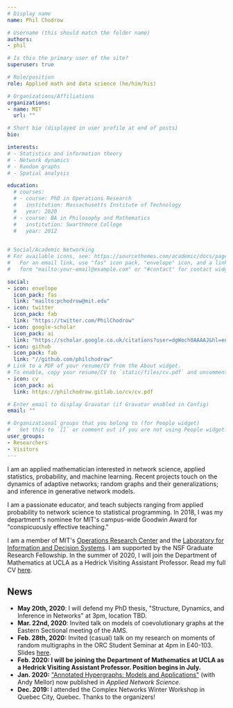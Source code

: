```yaml
---
# Display name
name: Phil Chodrow

# Username (this should match the folder name)
authors:
- phil

# Is this the primary user of the site?
superuser: true

# Role/position
role: Applied math and data science (he/him/his)

# Organizations/Affiliations
organizations:
- name: MIT
  url: ""

# Short bio (displayed in user profile at end of posts)
bio: 

interests:
# - Statistics and information theory
# - Network dynamics
# - Random graphs
# - Spatial analysis

education:
  # courses:
  # - course: PhD in Operations Research
  #   institution: Massachusetts Institute of Technology
  #   year: 2020
  # - course: BA in Philosophy and Mathematics
  #   institution: Swarthmore College
  #   year: 2012
  

# Social/Academic Networking
# For available icons, see: https://sourcethemes.com/academic/docs/page-builder/#icons
#   For an email link, use "fas" icon pack, "envelope" icon, and a link in the
#   form "mailto:your-email@example.com" or "#contact" for contact widget.

social:
- icon: envelope
  icon_pack: fas
  link: "mailto:pchodrow@mit.edu"
- icon: twitter
  icon_pack: fab
  link: "https://twitter.com/PhilChodrow"
- icon: google-scholar
  icon_pack: ai
  link: "https://scholar.google.co.uk/citations?user=dgWoch0AAAAJ&hl=en&oi=ao"
- icon: github
  icon_pack: fab
  link: "//github.com/philchodrow"
# Link to a PDF of your resume/CV from the About widget.
# To enable, copy your resume/CV to `static/files/cv.pdf` and uncomment the lines below.
- icon: cv
  icon_pack: ai
  link: https://philchodrow.gitlab.io/cv/cv.pdf

# Enter email to display Gravatar (if Gravatar enabled in Config)
email: ""

# Organizational groups that you belong to (for People widget)
#   Set this to `[]` or comment out if you are not using People widget.
user_groups:
- Researchers
- Visitors
---
```


I am an applied mathematician interested in network science, applied statistics, probability, and machine learning. Recent projects touch on the dynamics of adaptive networks; random graphs and their generalizations; and inference in generative network models. 

I am a passionate educator, and teach subjects ranging from applied probability to network science to statistical programming. In 2018, I was my department's nominee for MIT's campus-wide Goodwin Award for "conspicuously effective teaching." 

I am a member of MIT's [Operations Research Center](https://www.mit.edu/~orc/) and the [Laboratory for Information and Decision Systems](https://lids.mit.edu/).  I am supported by the NSF Graduate Research Fellowship. In the summer of 2020, I will join the Department of Mathematics at UCLA as a Hedrick Visiting Assistant Professor. Read my full CV [here](https://philchodrow.gitlab.io/cv/cv.pdf).

## News

- **May 20th, 2020**: I will defend my PhD thesis, "Structure, Dynamics, and Inference in Networks" at 3pm, location TBD.  
- **Mar. 22nd, 2020**: Invited talk on models of coevolutionary graphs at the Eastern Sectional meeting of the AMS. 
- **Feb. 28th, 2020:** Invited (casual) talk on my research on moments of random multigraphs in the ORC Student Seminar at 4pm in E40-103. Slides [here](/slides/multigraph_moments_long.pdf). 
- **Feb. 2020: I will be joining the Department of Mathematics at UCLA as a Hedrick Visiting Assistant Professor. Position begins in July.**
- **Jan. 2020:** ["Annotated Hypergraphs: Models and Applications"](https://link.springer.com/article/10.1007/s41109-020-0252-y) (with Andy Mellor) now published in *Applied Network Science*.
- **Dec. 2019:** I attended the Complex Networks Winter Workshop in Quebec City, Quebec. Thanks to the organizers!  

